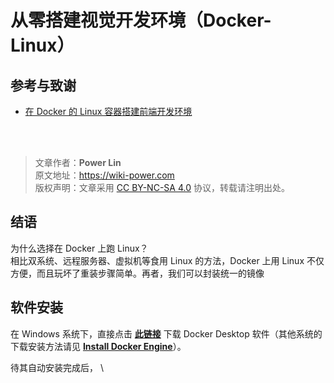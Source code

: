 # 从零搭建视觉开发环境（Docker-Linux）

## 参考与致谢

- [在 Docker 的 Linux 容器搭建前端开发环境](https://segmentfault.com/a/1190000016364279)

<br />

<br />

> 文章作者：**Power Lin**  
> 原文地址：<https://wiki-power.com>  
> 版权声明：文章采用 [CC BY-NC-SA 4.0](https://creativecommons.org/licenses/by/4.0/deed.zh) 协议，转载请注明出处。

## 结语

为什么选择在 Docker 上跑 Linux？  
相比双系统、远程服务器、虚拟机等食用 Linux 的方法，Docker 上用 Linux 不仅方便，而且玩坏了重装步骤简单。再者，我们可以封装统一的镜像

## 软件安装

在 Windows 系统下，直接点击 [**此链接**](https://download.docker.com/win/stable/Docker%20Desktop%20Installer.exe) 下载 Docker Desktop 软件（其他系统的下载安装方法请见 [**Install Docker Engine**](https://docs.docker.com/engine/install/)）。

待其自动安装完成后，
\
